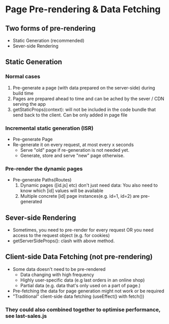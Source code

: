 # Page Pre-rendering & Data Fetching

## Two forms of pre-rendering

- Static Generation (recommended)
- Sever-side Rendering

## Static Generation

### Normal cases

1. Pre-generate a page (with data prepared on the server-side) during build time
2. Pages are prepared ahead to time and can be ached by the sever / CDN serving the app
3. getStaticProps(context): will not be included in the code bundle that send back to the client. Can be only added in page file

### Incremental static generation (ISR)

- Pre-generate Page
- Re-generate it on every request, at most every x seconds
  - Serve "old" page if re-generation is not needed yet.
  - Generate, store and serve "new" page otherwise.

### Pre-render the dynamic pages

- Pre-generate Paths(Routes)
  1. Dynamic pages ([id.js] etc) don't just need data: You also need to know which [id] values will be available
  2. Multiple concrete [id] page instances(e.g. id=1, id=2) are pre-generated

## Sever-side Rendering

- Sometimes, you need to pre-render for every request OR you need access to the request object (e.g. for cookies)
- getServerSideProps(): clash with above method.

## Client-side Data Fetching (not pre-rendering)

- Some data doesn't need to be pre-rendered
  - Data changing with high frequency
  - Highly user-specific data (e.g last orders in an online shop)
  - Partial data (e.g. data that's only used on a part of page.)
- Pre-fetching the data for page generation might not work or be required
- "Traditional" client-side data fetching (useEffect() with fetch())

### They could also combined together to optimise performance, see last-sales.js
